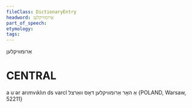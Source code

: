 ```yaml
---
fileClass: DictionaryEntry
headword: אַרומוויקלען
part_of_speech: 
etymology: 
tags: 
---
```

אַרומוויקלען

CENTRAL
========

a uˑər arɩmvɩklɩn ds varcl אַ האָר אַרומוויקלען דאָס וואַרצל {POLAND, Warsaw, 52211}